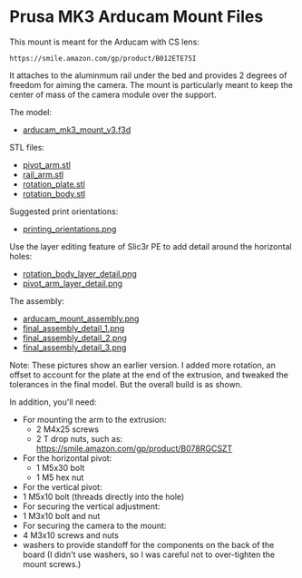 # Prusa MK3 Arducam Mount Files

This mount is meant for the Arducam with CS lens:

    https://smile.amazon.com/gp/product/B012ETE75I

It attaches to the aluminmum rail under the bed and provides 2 degrees of
freedom for aiming the camera. The mount is particularly meant to keep the
center of mass of the camera module over the support.

The model:
 - [arducam_mk3_mount_v3.f3d](arducam_mk3_mount_v3.f3d)    

STL files:
 - [pivot_arm.stl](pivot_arm.stl)
 - [rail_arm.stl](rail_arm.stl)
 - [rotation_plate.stl](rotation_plate.stl)
 - [rotation_body.stl](rotation_body.stl)

Suggested print orientations:

 - [printing_orientations.png](printing_orientations.png)  

Use the layer editing feature of Slic3r PE to add detail around the horizontal
holes:

 - [rotation_body_layer_detail.png](rotation_body_layer_detail.png)
 - [pivot_arm_layer_detail.png](pivot_arm_layer_detail.png)

The assembly:

 - [arducam_mount_assembly.png](arducam_mount_assembly.png)  
 - [final_assembly_detail_1.png](final_assembly_detail_1.png)
 - [final_assembly_detail_2.png](final_assembly_detail_2.png)
 - [final_assembly_detail_3.png](final_assembly_detail_3.png)

Note:  These pictures show an earlier version.  I added more rotation, an
offset to account for the plate at the end of the extrusion, and tweaked the
tolerances in the final model.  But the overall build is as shown.

In addition, you'll need:
 - For mounting the arm to the extrusion:
   - 2 M4x25 screws
   - 2 T drop nuts, such as:  https://smile.amazon.com/gp/product/B078RGCSZT
 - For the horizontal pivot:
   - 1 M5x30 bolt 
   - 1 M5 hex nut
  - For the vertical pivot:
   - 1 M5x10 bolt (threads directly into the hole)
  - For securing the vertical adjustment:
   - 1 M3x10 bolt and nut
  - For securing the camera to the mount:
   - 4 M3x10 screws and nuts
   - washers to provide standoff for the components on the back of the board
     (I didn't use washers, so I was careful not to over-tighten the mount screws.)
